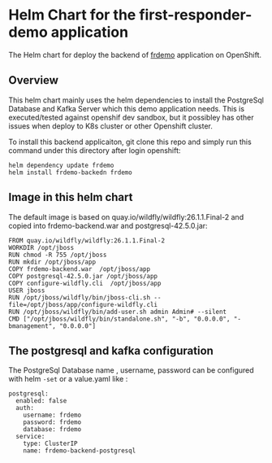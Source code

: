 # Helm Chart for the first-responder-demo application

The Helm chart for deploy the backend of [frdemo](https://github.com/wildfly-extras/first-responder-demo) application on OpenShift.

## Overview

This helm chart mainly uses the helm dependencies to install the PostgreSql Database and Kafka Server which 
this demo application needs. This is executed/tested against openshif dev sandbox, but it possibley has other
issues when deploy to K8s cluster or other Openshift cluster.

To install this backend applicaiton, git clone this repo and simply run this command under this directory after login openshift:
```
helm dependency update frdemo 
helm install frdemo-backedn frdemo
```

## Image in this helm chart

The default image is based on quay.io/wildfly/wildfly:26.1.1.Final-2 and copied into
frdemo-backend.war and postgresql-42.5.0.jar:
```
FROM quay.io/wildfly/wildfly:26.1.1.Final-2
WORKDIR /opt/jboss
RUN chmod -R 755 /opt/jboss
RUN mkdir /opt/jboss/app
COPY frdemo-backend.war  /opt/jboss/app
COPY postgresql-42.5.0.jar /opt/jboss/app
COPY configure-wildfly.cli  /opt/jboss/app
USER jboss
RUN /opt/jboss/wildfly/bin/jboss-cli.sh --file=/opt/jboss/app/configure-wildfly.cli
RUN /opt/jboss/wildfly/bin/add-user.sh admin Admin# --silent
CMD ["/opt/jboss/wildfly/bin/standalone.sh", "-b", "0.0.0.0", "-bmanagement", "0.0.0.0"]

```

## The postgresql and kafka configuration
The PostgreSql Database name , username, password can be configured with helm `-set` or 
a value.yaml like :
```
postgresql:
  enabled: false
  auth:
    username: frdemo
    password: frdemo
    database: frdemo
  service:
    type: ClusterIP
    name: frdemo-backend-postgresql
```




